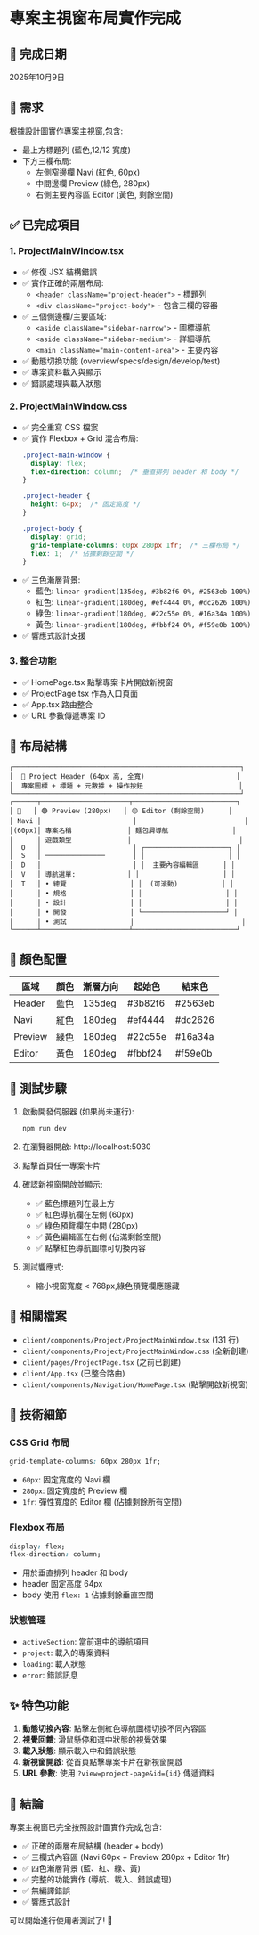 # 專案主視窗布局實作完成

## 📅 完成日期
2025年10月9日

## 🎯 需求
根據設計圖實作專案主視窗,包含:
- 最上方標題列 (藍色,12/12 寬度)
- 下方三欄布局:
  - 左側窄邊欄 Navi (紅色, 60px)
  - 中間邊欄 Preview (綠色, 280px)
  - 右側主要內容區 Editor (黃色, 剩餘空間)

## ✅ 已完成項目

### 1. ProjectMainWindow.tsx
- ✅ 修復 JSX 結構錯誤
- ✅ 實作正確的兩層布局:
  - `<header className="project-header">` - 標題列
  - `<div className="project-body">` - 包含三欄的容器
- ✅ 三個側邊欄/主要區域:
  - `<aside className="sidebar-narrow">` - 圖標導航
  - `<aside className="sidebar-medium">` - 詳細導航
  - `<main className="main-content-area">` - 主要內容
- ✅ 動態切換功能 (overview/specs/design/develop/test)
- ✅ 專案資料載入與顯示
- ✅ 錯誤處理與載入狀態

### 2. ProjectMainWindow.css
- ✅ 完全重寫 CSS 檔案
- ✅ 實作 Flexbox + Grid 混合布局:
  ```css
  .project-main-window {
    display: flex;
    flex-direction: column;  /* 垂直排列 header 和 body */
  }
  
  .project-header {
    height: 64px;  /* 固定高度 */
  }
  
  .project-body {
    display: grid;
    grid-template-columns: 60px 280px 1fr;  /* 三欄布局 */
    flex: 1;  /* 佔據剩餘空間 */
  }
  ```
- ✅ 三色漸層背景:
  - 藍色: `linear-gradient(135deg, #3b82f6 0%, #2563eb 100%)`
  - 紅色: `linear-gradient(180deg, #ef4444 0%, #dc2626 100%)`
  - 綠色: `linear-gradient(180deg, #22c55e 0%, #16a34a 100%)`
  - 黃色: `linear-gradient(180deg, #fbbf24 0%, #f59e0b 100%)`
- ✅ 響應式設計支援

### 3. 整合功能
- ✅ HomePage.tsx 點擊專案卡片開啟新視窗
- ✅ ProjectPage.tsx 作為入口頁面
- ✅ App.tsx 路由整合
- ✅ URL 參數傳遞專案 ID

## 📐 布局結構

```
┌─────────────────────────────────────────────────────────┐
│  🔵 Project Header (64px 高, 全寬)                       │
│  專案圖標 + 標題 + 元數據 + 操作按鈕                        │
└─────────────────────────────────────────────────────────┘
┌──────┬──────────────────────┬──────────────────────────┐
│ 🔴   │ 🟢 Preview (280px)   │ 🟡 Editor (剩餘空間)      │
│ Navi │                       │                           │
│(60px)│ 專案名稱              │ 麵包屑導航                │
│      │ 遊戲類型              │                           │
│  O   │                       │ ┌─────────────────────┐ │
│  S   │ ───────────────       │ │                     │ │
│  D   │                       │ │  主要內容編輯區      │ │
│  V   │ 導航選單:             │ │                     │ │
│  T   │ • 總覽                │ │  (可滾動)           │ │
│      │ • 規格                │ │                     │ │
│      │ • 設計                │ │                     │ │
│      │ • 開發                │ └─────────────────────┘ │
│      │ • 測試                │                           │
└──────┴──────────────────────┴──────────────────────────┘
```

## 🎨 顏色配置

| 區域 | 顏色 | 漸層方向 | 起始色 | 結束色 |
|------|------|----------|--------|--------|
| Header | 藍色 | 135deg | #3b82f6 | #2563eb |
| Navi | 紅色 | 180deg | #ef4444 | #dc2626 |
| Preview | 綠色 | 180deg | #22c55e | #16a34a |
| Editor | 黃色 | 180deg | #fbbf24 | #f59e0b |

## 🚀 測試步驟

1. 啟動開發伺服器 (如果尚未運行):
   ```bash
   npm run dev
   ```

2. 在瀏覽器開啟: http://localhost:5030

3. 點擊首頁任一專案卡片

4. 確認新視窗開啟並顯示:
   - ✅ 藍色標題列在最上方
   - ✅ 紅色導航欄在左側 (60px)
   - ✅ 綠色預覽欄在中間 (280px)
   - ✅ 黃色編輯區在右側 (佔滿剩餘空間)
   - ✅ 點擊紅色導航圖標可切換內容

5. 測試響應式:
   - 縮小視窗寬度 < 768px,綠色預覽欄應隱藏

## 📁 相關檔案

- `client/components/Project/ProjectMainWindow.tsx` (131 行)
- `client/components/Project/ProjectMainWindow.css` (全新創建)
- `client/pages/ProjectPage.tsx` (之前已創建)
- `client/App.tsx` (已整合路由)
- `client/components/Navigation/HomePage.tsx` (點擊開啟新視窗)

## 🔧 技術細節

### CSS Grid 布局
```css
grid-template-columns: 60px 280px 1fr;
```
- `60px`: 固定寬度的 Navi 欄
- `280px`: 固定寬度的 Preview 欄
- `1fr`: 彈性寬度的 Editor 欄 (佔據剩餘所有空間)

### Flexbox 布局
```css
display: flex;
flex-direction: column;
```
- 用於垂直排列 header 和 body
- header 固定高度 64px
- body 使用 `flex: 1` 佔據剩餘垂直空間

### 狀態管理
- `activeSection`: 當前選中的導航項目
- `project`: 載入的專案資料
- `loading`: 載入狀態
- `error`: 錯誤訊息

## ✨ 特色功能

1. **動態切換內容**: 點擊左側紅色導航圖標切換不同內容區
2. **視覺回饋**: 滑鼠懸停和選中狀態的視覺效果
3. **載入狀態**: 顯示載入中和錯誤狀態
4. **新視窗開啟**: 從首頁點擊專案卡片在新視窗開啟
5. **URL 參數**: 使用 `?view=project-page&id={id}` 傳遞資料

## 🎉 結論

專案主視窗已完全按照設計圖實作完成,包含:
- ✅ 正確的兩層布局結構 (header + body)
- ✅ 三欄式內容區 (Navi 60px + Preview 280px + Editor 1fr)
- ✅ 四色漸層背景 (藍、紅、綠、黃)
- ✅ 完整的功能實作 (導航、載入、錯誤處理)
- ✅ 無編譯錯誤
- ✅ 響應式設計

可以開始進行使用者測試了! 🚀
